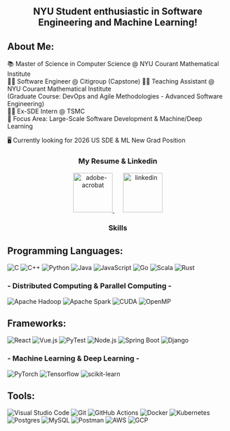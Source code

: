 <!--
**James-Studio/James-Studio** is a ✨ _special_ ✨ repository because its `README.md` (this file) appears on your GitHub profile.

Here are some ideas to get you started:

- 🔭 I’m currently working on ...
- 🌱 I’m currently learning ...
- 👯 I’m looking to collaborate on ...
- 🤔 I’m looking for help with ...
- 💬 Ask me about ...
- 📫 How to reach me: ...
- 😄 Pronouns: ...
- ⚡ Fun fact: ...
-->
<h2 align="center">
NYU Student enthusiastic in Software Engineering and Machine Learning!
</h2> 

## About Me:
📚 Master of Science in Computer Science @ NYU Courant Mathematical Institute <br>
👨‍💻 Software Engineer @ Citigroup (Capstone)
👨‍💻 Teaching Assistant @ NYU Courant Mathematical Institute <br> (Graduate Course: DevOps and Agile Methodologies - Advanced Software Engineering) <br>
👨‍💻 Ex-SDE Intern @ TSMC <br>
🌱 Focus Area: Large-Scale Software Development & Machine/Deep Learning <br>

🖥️ Currently looking for 2026 US SDE & ML New Grad Position <br>

<h3 align="center">My Resume & Linkedin</h3>
<p align="center"> 
	<a href="https://drive.google.com/file/d/1cP2jRCatka4FPUt_PoM27MpdT6Pj9s8c/view?usp=sharing"><img width="90" height="90" src="https://img.icons8.com/clouds/200/adobe-acrobat.png" alt="adobe-acrobat"/> </a>
	&nbsp;&nbsp;&nbsp;&nbsp;
	<a href="https://www.linkedin.com/in/chun-ho-hung-025400184"><img width="90" height="90" src="https://img.icons8.com/clouds/200/linkedin.png" alt="linkedin"/> </a>
 
	
</p>

<h3 align="center">
Skills
</h3>

## Programming Languages:
![C](https://img.shields.io/badge/c-%2300599C.svg?style=for-the-badge&logo=c&logoColor=white)
![C++](https://img.shields.io/badge/c++-%2300599C.svg?style=for-the-badge&logo=c%2B%2B&logoColor=white)
![Python](https://img.shields.io/badge/python-3670A0?style=for-the-badge&logo=python&logoColor=white)
![Java](https://img.shields.io/badge/Java-007396.svg?style=for-the-badge&logo=openjdk&logoColor=white)
![JavaScript](https://img.shields.io/badge/JavaScript-F7DF1E.svg?style=for-the-badge&logo=javascript&logoColor=black)
![Go](https://img.shields.io/badge/go-009DDE.svg?style=for-the-badge&logo=go&logoColor=%white)
![Scala](https://img.shields.io/badge/Scala-DC322F.svg?style=for-the-badge&logo=scala&logoColor=white)
![Rust](https://img.shields.io/badge/Rust-000000.svg?style=for-the-badge&logo=rust&logoColor=white)


### - Distributed Computing & Parallel Computing -
![Apache Hadoop](https://img.shields.io/badge/Apache%20Hadoop-66CCFF.svg?style=for-the-badge&logo=apachehadoop&logoColor=white)
![Apache Spark](https://img.shields.io/badge/Apache%20Spark-E25A1C.svg?style=for-the-badge&logo=apachespark&logoColor=white)
![CUDA](https://img.shields.io/badge/CUDA-76B900.svg?style=for-the-badge&logo=nvidia&logoColor=white)
![OpenMP](https://img.shields.io/badge/OpenMP-3CB371.svg?style=for-the-badge&logo=openmp&logoColor=white)



## Frameworks:
![React](https://img.shields.io/badge/react-9717F5.svg?style=for-the-badge&logo=react&logoColor=white)
![Vue.js](https://img.shields.io/badge/vuejs-4A7652.svg?style=for-the-badge&logo=vue.js&logoColor=white)
![PyTest](https://img.shields.io/badge/pytest-40A213.svg?style=for-the-badge&logo=pytest&logoColor=white)
![Node.js](https://img.shields.io/badge/nodejs-4A7652.svg?style=for-the-badge&logo=node.js&logoColor=white)
![Spring Boot](https://img.shields.io/badge/spring%20boot-0D9276.svg?style=for-the-badge&logo=spring-boot&logoColor=white)
![Django](https://img.shields.io/badge/django-87A96B.svg?style=for-the-badge&logo=django&logoColor=white)

### - Machine Learning & Deep Learning -
![PyTorch](https://img.shields.io/badge/pytorch-F05F42.svg?style=for-the-badge&logo=pytorch&logoColor=white)
![Tensorflow](https://img.shields.io/badge/tensorflow-EB8323.svg?style=for-the-badge&logo=tensorflow&logoColor=white)
![scikit-learn](https://img.shields.io/badge/scikit--learn-%23F7931E.svg?style=for-the-badge&logo=scikit-learn&logoColor=white)


## Tools:
![Visual Studio Code](https://img.shields.io/badge/Visual%20Studio%20Code-0078d7.svg?style=for-the-badge&logo=visual-studio-code&logoColor=white)
![Git](https://img.shields.io/badge/git-%23121011.svg?style=for-the-badge&logo=github&logoColor=white)
![GitHub Actions](https://img.shields.io/badge/GitHub%20Actions-2088FF?style=for-the-badge&logo=github-actions&logoColor=white)
![Docker](https://img.shields.io/badge/docker-0DB7ED.svg?style=for-the-badge&logo=docker&logoColor=white)
![Kubernetes](https://img.shields.io/badge/kubernetes-3970E4.svg?style=for-the-badge&logo=kubernetes&logoColor=white)
![Postgres](https://img.shields.io/badge/postgres-%23316192.svg?style=for-the-badge&logo=postgresql&logoColor=white)
![MySQL](https://img.shields.io/badge/mysql-%2300f.svg?style=for-the-badge&logo=mysql&logoColor=white)
![Postman](https://img.shields.io/badge/Postman-FF6C37?style=for-the-badge&logo=postman&logoColor=white)
![AWS](https://img.shields.io/badge/AWS-232F3E.svg?style=for-the-badge&logo=amazonaws&logoColor=white)
![GCP](https://img.shields.io/badge/Google%20Cloud-4285F4.svg?style=for-the-badge&logo=google-cloud&logoColor=white)





